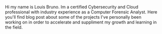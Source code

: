 Hi my name is Louis Bruno. Im a certified Cybersecurity and Cloud professional with industry experience as a Computer Forensic Analyst.
Here you'll find blog post about some of the projects I've personally been working on in order to accelerate and suppliment my 
growth and learning in the field.
